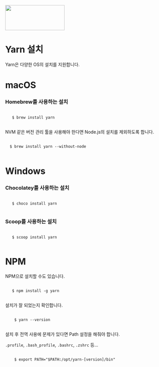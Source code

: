 <img src="https://heropy.blog/css/images/vendor_icons/yarn.png" width="189" height="80"></img>

# Yarn 설치
Yarn은 다양한 OS의 설치를 지원합니다.


# macOS
### Homebrew를 사용하는 설치
<pre>
  <code>
   $ brew install yarn
  </code>
</pre>
NVM 같은 버전 관리 툴을 사용해야 한다면 Node.js의 설치를 제외하도록 합니다.
<pre>
  <code>
  $ brew install yarn --without-node
  </code>
</pre>


# Windows
### Chocolatey를 사용하는 설치
<pre>
  <code>
   $ choco install yarn
  </code>
</pre>

### Scoop를 사용하는 설치
<pre>
  <code>
   $ scoop install yarn
  </code>
</pre>

# NPM
NPM으로 설치할 수도 있습니다.
<pre>
  <code>
   $ npm install -g yarn
  </code>
</pre>
설치가 잘 되었는지 확인합니다.
<pre>
  <code>
    $ yarn --version
  </code>
</pre>

설치 후 전역 사용에 문제가 있다면 Path 설정을 해줘야 합니다.

<code>.profile</code>, <code>.bash_profile</code>, <code>.bashrc</code>, <code>.zshrc</code> 등…

<pre>
  <code>
    $ export PATH="$PATH:/opt/yarn-[version]/bin"
  </code>
</pre>

